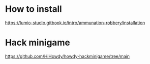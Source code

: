 # How to install
https://lumio-studio.gitbook.io/intro/ammunation-robbery/installation

# Hack minigame
https://github.com/HiHowdy/howdy-hackminigame/tree/main